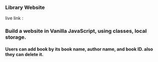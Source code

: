 ### Library Website

live link :
<h3>Build a website in Vanilla JavaScript, using classes, local storage.</h3>
<h4>Users can add book by its book name, author name, and book ID.
also they can delete it.</h4>

